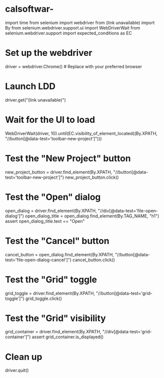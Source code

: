 # calsoftwar-

import time
from selenium import webdriver
from (link unavailable) import By
from selenium.webdriver.support.ui import WebDriverWait
from selenium.webdriver.support import expected_conditions as EC

# Set up the webdriver
driver = webdriver.Chrome()  # Replace with your preferred browser

# Launch LDD
driver.get("(link unavailable)")

# Wait for the UI to load
WebDriverWait(driver, 10).until(EC.visibility_of_element_located((By.XPATH, "//button[@data-test='toolbar-new-project']")))

# Test the "New Project" button
new_project_button = driver.find_element(By.XPATH, "//button[@data-test='toolbar-new-project']")
new_project_button.click()

# Test the "Open" dialog
open_dialog = driver.find_element(By.XPATH, "//div[@data-test='file-open-dialog']")
open_dialog_title = open_dialog.find_element(By.TAG_NAME, "h1")
assert open_dialog_title.text == "Open"

# Test the "Cancel" button
cancel_button = open_dialog.find_element(By.XPATH, "//button[@data-test='file-open-dialog-cancel']")
cancel_button.click()

# Test the "Grid" toggle
grid_toggle = driver.find_element(By.XPATH, "//button[@data-test='grid-toggle']")
grid_toggle.click()

# Test the "Grid" visibility
grid_container = driver.find_element(By.XPATH, "//div[@data-test='grid-container']")
assert grid_container.is_displayed()

# Clean up
driver.quit()
